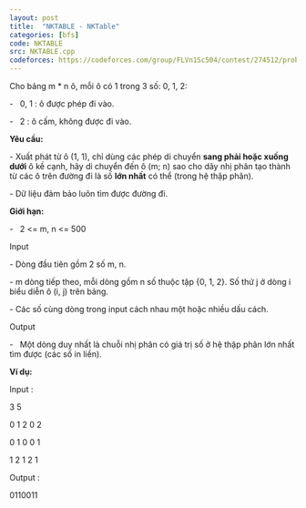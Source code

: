 ```yaml
---
layout: post
title:  "NKTABLE - NKTable"
categories: [bfs]
code: NKTABLE
src: NKTABLE.cpp
codeforces: https://codeforces.com/group/FLVn1Sc504/contest/274512/problem/P
---
```




  


Cho bảng m \* n ô, mỗi ô có 1 trong 3 số: 0, 1, 2:

\-   0, 1 : ô được phép đi vào.

\-   2 : ô cấm, không được đi vào.

**Yêu cầu:** 

\- Xuất phát từ ô (1, 1), chỉ dùng các phép di chuyển **sang phải hoặc xuống dưới** ô kề cạnh, hãy di chuyển đến ô (m; n) sao cho dãy nhị phân tạo thành từ các ô trên đường đi là số **lớn nhất** có thể (trong hệ thập phân).

\- Dữ liệu đảm bảo luôn tìm được đường đi.

**Giới hạn:**

\-   2 <= m, n <= 500

  
Input 

\- Dòng đầu tiên gồm 2 số m, n.

\- m dòng tiếp theo, mỗi dòng gồm n số thuộc tập {0, 1, 2}. Số thứ j ở dòng i biểu diễn ô (i, j) trên bảng.

\- Các số cùng dòng trong input cách nhau một hoặc nhiều dấu cách.

Output

\-   Một dòng duy nhất là chuỗi nhị phân có giá trị số ở hệ thập phân lớn nhất tìm được (các số in liền).

**Ví dụ:** 

Input :

3 5

0 1 2 0 2

0 1 0 0 1

1 2 1 2 1

Output :

0110011

<!--more-->

